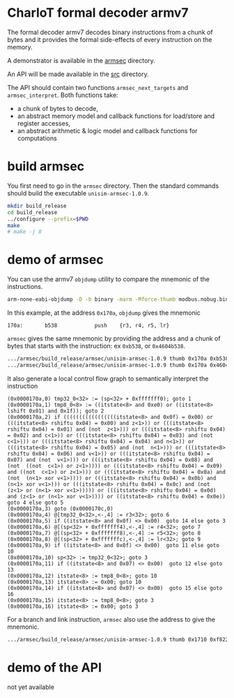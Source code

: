 CharIoT formal decoder armv7
============================

The formal decoder armv7 decodes binary instructions from a chunk of bytes
and it provides the formal side-effects of every instruction on the memory.

A demonstrator is available in the [armsec](armsec) directory.

An API will be made available in the [src](src) directory.

The API should contain two functions `armsec_next_targets` and
`armsec_interpret`. Both functions take:

* a chunk of bytes to decode,
* an abstract memory model and callback functions for load/store
  and register accesses,
* an abstract arithmetic & logic model and callback functions for
  computations

# build armsec

You first need to go in the `armsec` directory.
Then the standard commands should build the executable `unisim-armsec-1.0.9`.

```sh
mkdir build_release
cd build_release
../configure --prefix=$PWD
make
# make -j 8
```

# demo of armsec

You can use the armv7 `objdump` utility to compare the mnemonic of the
instructions.

```sh
arm-none-eabi-objdump -D -b binary -marm -Mforce-thumb modbus.nobug.bin | less
```

In this example, at the address `0x170a`, `objdump` gives
the mnemonic

```
170a:       b538            push    {r3, r4, r5, lr}
```

`armsec` gives the same mnemonic by providing the address and a chunk of bytes
that starts with the instruction: ex `0xb538`, or  `0x4604b538`.

```sh
.../armsec/build_release/armsec/unisim-armsec-1.0.9 thumb 0x170a 0xb538
.../armsec/build_release/armsec/unisim-armsec-1.0.9 thumb 0x170a 0x4604b538
```

It also generate a local control flow graph to semantically interpret the
instruction

```
(0x0000170a,0) tmp32_0<32> := (sp<32> + 0xfffffff0); goto 1
(0x0000170a,1) tmp8_0<8> := ((itstate<8> and 0xe0) or ((itstate<8> lshift 0x01) and 0x1f)); goto 2
(0x0000170a,2) if (((((((((((((((((itstate<8> and 0x0f) = 0x00) or (((itstate<8> rshiftu 0x04) = 0x00) and z<1>)) or (((itstate<8> rshiftu 0x04) = 0x01) and (not  z<1>))) or (((itstate<8> rshiftu 0x04) = 0x02) and c<1>)) or (((itstate<8> rshiftu 0x04) = 0x03) and (not  c<1>))) or (((itstate<8> rshiftu 0x04) = 0x04) and n<1>)) or (((itstate<8> rshiftu 0x04) = 0x05) and (not  n<1>))) or (((itstate<8> rshiftu 0x04) = 0x06) and v<1>)) or (((itstate<8> rshiftu 0x04) = 0x07) and (not  v<1>))) or (((itstate<8> rshiftu 0x04) = 0x08) and (not  ((not  c<1>) or z<1>)))) or (((itstate<8> rshiftu 0x04) = 0x09) and ((not  c<1>) or z<1>))) or (((itstate<8> rshiftu 0x04) = 0x0a) and (not  (n<1> xor v<1>)))) or (((itstate<8> rshiftu 0x04) = 0x0b) and (n<1> xor v<1>))) or (((itstate<8> rshiftu 0x04) = 0x0c) and (not  (z<1> or (n<1> xor v<1>))))) or (((itstate<8> rshiftu 0x04) = 0x0d) and (z<1> or (n<1> xor v<1>)))) or ((itstate<8> rshiftu 0x04) = 0x0e))  goto 4 else goto 5
(0x0000170a,3) goto (0x0000170c,0)
(0x0000170a,4) @[tmp32_0<32>,<-,4] := r3<32>; goto 6
(0x0000170a,5) if ((itstate<8> and 0x0f) <> 0x00)  goto 14 else goto 3
(0x0000170a,6) @[(sp<32> + 0xfffffff4),<-,4] := r4<32>; goto 7
(0x0000170a,7) @[(sp<32> + 0xfffffff8),<-,4] := r5<32>; goto 8
(0x0000170a,8) @[(sp<32> + 0xfffffffc),<-,4] := lr<32>; goto 9
(0x0000170a,9) if ((itstate<8> and 0x0f) <> 0x00)  goto 11 else goto 10
(0x0000170a,10) sp<32> := tmp32_0<32>; goto 3
(0x0000170a,11) if ((itstate<8> and 0x07) <> 0x00)  goto 12 else goto 13
(0x0000170a,12) itstate<8> := tmp8_0<8>; goto 10
(0x0000170a,13) itstate<8> := 0x00; goto 10
(0x0000170a,14) if ((itstate<8> and 0x07) <> 0x00)  goto 15 else goto 16
(0x0000170a,15) itstate<8> := tmp8_0<8>; goto 3
(0x0000170a,16) itstate<8> := 0x00; goto 3
```

For a branch and link instruction, `armsec` also use the address to give the
mnemonic.

```sh
.../armsec/build_release/armsec/unisim-armsec-1.0.9 thumb 0x1710 0xf822f000
```

# demo of the API

not yet available

